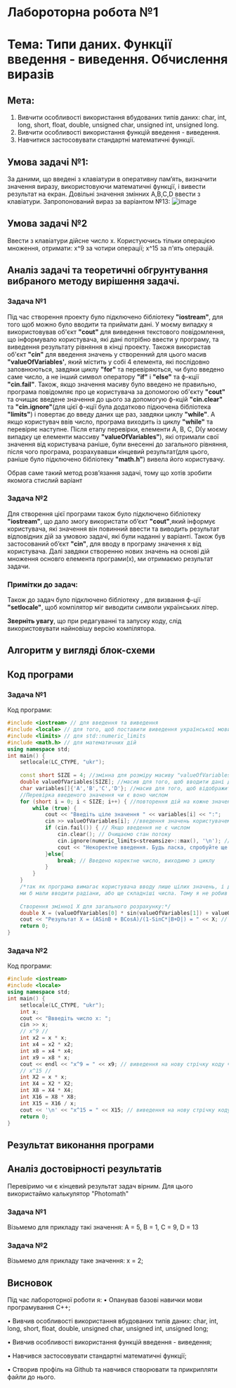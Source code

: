 # Лабороторна робота №1
# Тема: Типи даних. Функції введення - виведення. Обчислення виразів
## Мета: 
 1. Вивчити особливості використання  вбудованих типів даних: char,  int,  long, short, float, double, unsigned char, unsigned int, unsigned long.
 2. Вивчити особливості використання функцій введення - виведення.
 3. Навчитися застосовувати стандартні математичні функції.

## Умова задачі №1:
 За даними, що  введені з клавіатури в оперативну пам’ять, визначити значення  виразу, використовуючи математичні функції, і вивести результат на екран. Довільні значення змінних A,B,C,D ввести з клавіатури.
 Запропонований вираз за варіантом №13:
![image](https://github.com/user-attachments/assets/9df124cf-bfa6-4f31-83f1-3c9f1512ae17)
## Умова задачі №2
Ввести з клавіатури дійсне число x. Користуючись тільки операцією множення, отримати: x^9 за чотири операції; x^15 за п'ять операцій.

## Аналіз задачі та теоретичні обгрунтування вибраного методу вирішення задачі.
### Задача №1
Під час створення проекту було підключено бібліотеку **"iostream"**, для того щоб можно було вводити та приймати дані. У моєму випадку я використовував об'єкт **"cout"** для виведення текстового повідомлення, що інформувало  користувача, які дані потрібно ввести у програму, та виведення результату рівняння в кінці проекту. Такожя використав об'єкт **"cin"** для введення значень у створенний для цього масив **"valueOfVariables'**, який містить у собі 4 елемента, які послідовно заповнюються, завдяки циклу **"for"** та перевіряються, чи було введено саме число, а не інший символ оператору **"if"** i **"else"** та ф-кції **"cin.fail"**. Також, якщо значення масиву було введено не правильно, програма повідомляє про це користувача за допомогою об'єкту **"cout"** та очищає введене значення до цього за допомогую ф-кцій **"cin.clear"** та  **"cin.ignore"**(для цієї ф-кції була додатково підкючена бібліотека **"limits"**) і повертає до введу даних ще раз, завдяки циклу **"while"**. А якщо користувач ввів число, програма виходить із циклу **"while"** та перевіряє наступне. Після етапу перевірки, елементи A, B, C, D(у моєму випадку це елементи массиву **"valueOfVariables"**), які отримали свої значення від користувача раніше, були внесенні до загального рівняння, після чого програма, розрахувавши кінцевий результат(для цього, раніше було підключено бібліотеку **"math.h"**) вивела його користувачу.

Обрав саме такий метод розвʼязання задачі, тому що хотів зробити якомога стислий варіант
### Задача №2
Для створення цієї програми також було підключено бібліотеку **"iostream"**, що дало змогу використати обʼєкт **"cout"**,який інформує користувача, які значення він повинний ввести та виводить результат відповідних дій за умовою задачі, які були наданні у варіанті. Також був застосований обʼєкт **"cin"**, для вводу в програму значення х від користувача. Далі завдяки створенню нових значень на основі дій множення основго елемента програми(х), ми отримаємо результат задачи.

### Примітки до задач:
Також до задач було підключено бібліотеку <locale>, для визвання ф-ції **"setlocale"**, щоб компілятор міг виводити символи українських літер.

**Зверніть увагу**, що при редагуванні та запуску коду, слід використовувати найновішу версію компілятора.
## Алгоритм у вигляді блок-схеми


## Код програми
### Задача №1
Код програми:
```cpp 
#include <iostream> // для введення та виведення
#include <locale> // для того, щоб поставити виведення української мови замість символів у компіляторі
#include <limits> // для std::numeric_limits
#include <math.h> // для математичних дій
using namespace std; 
int main() {
    setlocale(LC_CTYPE, "ukr");
 
    const short SIZE = 4; //змінна для розміру масиву "valueOfVariables"
    double valueOfVariables[SIZE]; //масив для того, щоб вводити дані для значення A, B, C, D(тобто для valueOfVariables[0] ... [3])
    char variables[]{'A','B','C','D'}; //масив для того, щоб відображити чат, які значення вводить користувач
    //Перевірка введеного значення чи є воно числом
    for (short i = 0; i < SIZE; i++) { //повторення дій на кожне значення масиву
        while (true) {
            cout << "Введiть ціле значення " << variables[i] << ":"; 
            cin >> valueOfVariables[i]; //введення значень користувачем
            if (cin.fail()) { // Якщо введення не є числом
                cin.clear(); // Очищаємо стан потоку
                cin.ignore(numeric_limits<streamsize>::max(), '\n'); // Ігноруємо неправильне введення
                cout << "Некоректне введення. Будь ласка, спробуйте ще раз." << endl;
            }else{
                break; // Введено коректне число, виходимо з циклу
            }
        }
    }
    /*так як програма вимагає користувача вводу лише цілих значень, і для того, щоб отримати 0 в знаменнику(в результаті чого ми б не отримали коренів),
    ми б мали вводити радіани, або ще складніші числа. Тому я не робив перевірку на обмеження, щоб не ускладнювати код.
    
    Створення змінної Х для загального розрахунку:*/
    double X = (valueOfVariables[0] * sin(valueOfVariables[1]) + valueOfVariables[1] * cos(valueOfVariables[0])) / (1 - sin(valueOfVariables[2]) * abs(valueOfVariables[1] + valueOfVariables[3]));
    cout << "Результат X = (ASinB + BCosA)/(1-SinC*|B+D|) = " << X; // вивід результату
    return 0;
}
```
### Задача №2
Код програми:
```cpp
#include <iostream>
#include <locale>
using namespace std;
int main() {
    setlocale(LC_CTYPE, "ukr");
    int x;
    cout << "Ввведiть число x: ";
    cin >> x;
    // x^9 //
    int x2 = x * x;
    int x4 = x2 * x2;
    int x8 = x4 * x4;
    int x9 = x8 * x;
    cout << endl << "x^9 = " << x9; // виведення на нову стрічку коду через " << endl "
    // x^15 //
    int X2 = x * x;
    int X4 = X2 * X2;
    int X8 = X4 * X4;
    int X16 = X8 * X8;
    int X15 = X16 / x;
    cout << '\n' << "x^15 = " << X15; // виведення на нову стрічку коду через " \n "
    return 0;
}
```
## Результат виконання програми


## Аналіз достовірності результатів
Перевіримо чи є кінцевий результат задач вірним. Для цього використаймо калькулятор "Photomath"
### Задача №1
Візьмемо для прикладу такі значення:
A = 5, B = 1, C = 9, D = 13

### Задача №2
Візьмемо для прикладу таке значення:
х = 2;


## Висновок
Під час лабороторної роботи я:
• Опанував базові навички мови програмування С++;

• Вивчив особливості використання  вбудованих типів даних: char,  int,  long, short, float, double, unsigned char, unsigned int, unsigned long;

• Вивчив особливості використання функцій введення - виведення;

• Навчився застосовувати стандартні математичні функції;

• Створив профіль на Github та навчився створювати та прикрипляти файли до нього.
